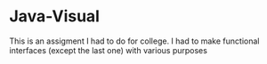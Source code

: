 # Java-Visual
This is an assigment I had to do for college. I had to make functional interfaces (except the last one) with various purposes
